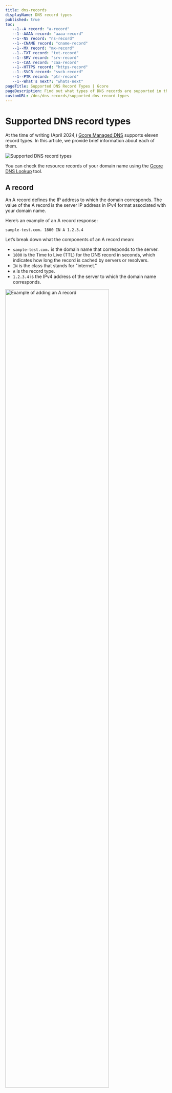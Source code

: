 ```yaml
---
title: dns-records
displayName: DNS record types
published: true
toc:
   --1--A record: "a-record"
   --1--AAAA record: "aaaa-record"
   --1--NS record: "ns-record"
   --1--CNAME record: "cname-record"
   --1--MX record: "mx-record"
   --1--TXT record: "txt-record"
   --1--SRV record: "srv-record"
   --1--CAA record: "caa-record"
   --1--HTTPS record: "https-record"
   --1--SVCB record: "svcb-record"
   --1--PTR record: "ptr-record"  
   --1--What's next?: "whats-next"
pageTitle: Supported DNS Record Types | Gcore
pageDescription: Find out what types of DNS records are supported in the Gcore interface.
customURL: /dns/dns-records/supported-dns-record-types 
---
```

# Supported DNS record types

At the time of writing (April 2024,) <a href="https://gcore.com/dns" target="_blank">Gcore Managed DNS</a> supports eleven record types. In this article, we provide brief information about each of them.

<img src="https://assets.gcore.pro/docs/dns/dns-records/supported-dns-record-types/dns-records-10.png" alt="Supported DNS record types">

You can check the resource records of your domain name using the <a href="https://gcore.com/dev-tools/dns-lookup" target="_blank">Gcore DNS Lookup</a> tool. 

## A record

An А record defines the IP address to which the domain corresponds. The value of the A record is the server IP address in IPv4 format associated with your domain name. 

Here’s an example of an A record response:

```
sample-test.com. 1800 IN A 1.2.3.4
```

Let’s break down what the components of an A record mean:

- `sample-test.com.` is the domain name that corresponds to the server.
- `1800` is the Time to Live (TTL) for the DNS record in seconds, which indicates how long the record is cached by servers or resolvers.
- `IN` is the class that stands for "internet."
- `A` is the record type.
- `1.2.3.4` is the IPv4 address of the server to which the domain name corresponds.

<img src="https://assets.gcore.pro/docs/dns/dns-records/supported-dns-record-types/dns-records-20.png" alt="Example of adding an A record" width="80%">

## AAAA record

An AAAA record defines the IP address to which the domain corresponds. The value of the AAAA record is the server IP address in IPv6 format that is associated with your domain name.

Here’s an example of an AAAA record response:

```
sample-test.com. 16015 IN AAAA 2606:2800:220:1:248:1893:25c8:1946
```

In this record, here is what each component means:

- `sample-test.com.` is the domain name that corresponds to the server.
- `16015` is the Time to Live (TTL) for the DNS record in seconds, which indicates how long the record is cached by servers or resolvers.
- `IN` is the class that stands for "internet."
- `AAAA` is the record type.
- `2606:2800:220:1:248:1893:25c8:1946` is the IPv6 address of the server to which the domain name corresponds.

<img src="https://assets.gcore.pro/docs/dns/dns-records/supported-dns-record-types/dns-records-30.png" alt="Example of adding an AAAA record" width="80%">

## NS record

An NS record defines the name of the authoritative name servers (primary and secondary are mandatory) to which you delegate your domain zone (where your zone is hosted). <a href="https://gcore.com/dns" target="_blank">Gcore Managed DNS</a> provides the following name servers for your domains: *ns1.gcorelabs.net* and *ns2.gcdn.services*.  

Example of NS records response:

```
sample-test.com. 1869 IN NS a.iana-servers.net
sample-test.com. 1869 IN NS b.iana-servers.net
```

In these examples:

- `sample-test.com.` is the domain name that delegates to the name servers.
- `1869` is the Time to Live (TTL) for the DNS record in seconds, which indicates how long the record is cached by servers or resolvers.
- `IN` is the class that stands for "internet."
- `NS` is the record type.
- `a.iana-servers.net` and `b.iana-servers.net` are the authoritative name servers that contain information about the domain zone, and all added DNS records.

<img src="https://assets.gcore.pro/docs/dns/dns-records/supported-dns-record-types/dns-records-40.png" alt="Example of adding an NS record" width="80%">

## CNAME record

A CNAME (canonical name) record redirects from the domain name it’s associated with to another domain name. They effectively create an alias, allowing one domain name to repeat the configuration of another. When the resolver receives CNAME as an answer, it makes another request, or potentially a chain of requests. Make sure your configuration does not result in a loop.

Here’s an example of a CNAME record response:

```
www.sample-test.com. 3600 IN CNAME sample-test.com.
```

For CNAME, here’s what each part of the record means:

- `www.sample-test.com.` is the domain name that inherits all records from another domain.
- `3600` is the Time to Live (TTL) for the DNS record in seconds, which indicates how long the record is cached by servers or resolvers.
- `IN` is the class that stands for "internet."
- `CNAME` is the record type.
- `sample-test.com.` is the target domain name whose records are inherited by the domain *www.example.com.*

<img src="https://assets.gcore.pro/docs/dns/dns-records/supported-dns-record-types/dns-records-50.png" alt="Example of adding an CNAME record" width="80%">

## MX record

An <a href="https://gcore.com/learning/dns-mx-record-explained/" target="_blank">MX record</a> defines the server that receives mail for the domain. 

Here’s an example of an MX record response:

```
sample-test.com. 3600 IN MX 10 mail.sample-test.com.
```

In the case of an MX record, here’s what each part means:

- `sample-test.com.` is the domain name for which the MX record is created.
- `3600` is the Time to Live (TTL) for the DNS record in seconds, which indicates how long the record is cached by servers or resolvers.
- `IN` is the class that stands for "internet."
- `MX` is the record type.
- `10` is the priority of the mail server. If several servers are assigned for the domain, the server with the lowest priority will be the first to be contacted for mail delivery.
- `mail.sample-test.com.` is the target host or the mail server which handles mail for `sample-test.com.`

<img src="https://assets.gcore.pro/docs/dns/dns-records/supported-dns-record-types/dns-records-60.png" alt="Example of adding an MX record" width="80%">

## TXT record

A TXT record provides additional textual information about the domain. For example, you can use a TXT record to specify Sender Policy Framework (SPF) rules determining which mail servers are authorized to send emails to your domain.

Here’s an example of a TXT record response:

```
sample-test.com. 15155 IN TXT "v=spf1 -all"
```

In this case:

- `sample-test.com.` is the domain for which the SPF rules are set
- `15155` is the Time to Live (TTL) for the DNS record in seconds, which indicates how long the record is cached by servers or resolvers.
- `IN` is the class that stands for "internet."
- `TXT` is the record type.
- `"v=spf1 -all"` is the actual SPF rule. v=spf1 indicates the SPF version being used, and -all means that no IP addresses are authorized to send an email for the domain. Any email that claims to be from this domain should be considered spoofed and can be safely rejected or marked as spam.

<img src="https://assets.gcore.pro/docs/dns/dns-records/supported-dns-record-types/dns-records-70.png" alt="Example of adding a TXT record" width="80%">

## SRV record

An SRV record identifies the server that provides specific services for the domain. For example, it can indicate the server providing internet telephony service (ITSP) for your domain.

Example of an SRV record response:

```
_sip._tcp.sample-test.com. 3600 IN SRV 10 50 5060 sipserver.sample-test.com.
```

For SRV records:

- `_sip._tcp.sample-test.com.` is the name of the service and protocol used, as well as the domain that provides the service.
- `3600` is the Time to Live (TTL) for the DNS record in seconds, which indicates how long the record is cached by servers or resolvers.
- `IN` is the class that stands for "internet."
- `SRV` is the record type.
- `10` is the priority, with a smaller number having a higher priority.
- `50` is the weight used at equal priority for load balancing.
- `5060` is the port on which the service is provided.
- `sipserver.sample-test.com.` is the target host or server providing the service.

<img src="https://assets.gcore.pro/docs/dns/dns-records/supported-dns-record-types/dns-records-80.png" alt="Example of adding a SRV record" width="80%">

## CAA record

A CAA record specifies the certificate authorities (CAs) that are permitted to issue SSL/TLS certificates for the domain.

Here’s an example of a CAA record response:

```
sample-test.com. IN CAA 0 issue "letsencrypt.org"
```

In this instance:

- `sample-test.com.` is the domain for which the CAA record is set.
- `IN` is the class that stands for "internet."
- `CAA` is the record type.
- `0` is the flag value which can indicate specific policy restrictions for the record.
- `issue` is a tag that means that certificates can be issued by the specified certificate authority.
- `"letsencrypt.org"` is a value that points to a specific Certificate Authority. In this case, Let's Encrypt is the issuing CA for "example.com", and only this CA can issue the certificates for the domain.

<img src="https://assets.gcore.pro/docs/dns/dns-records/supported-dns-record-types/dns-records-90.png" alt="Example of adding a CAA record" width="80%">

## HTTPS record

An HTTPS record provides information and connection parameters for accessing a web service via HTTPS.

Here’s an example of an HTTPS record response:

```
sample-test.com.     	1800	IN	HTTPS	1 . alpn=h3,h3-29,h2 ipv4hint=1.2.3.4,9.8.7.6 ipv6hint=2001:db8:3333:4444:5555:6666:7777:8888,2001:db8:3333:4444:CCCC:DDDD:EEEE:FFFF
```

In this instance:

- `sample-test.com.` is the domain for which the HTTPS record is defined.
- `1800` is the Time to Live (TTL) for the DNS record in seconds, which indicates how long the record is cached by servers or resolvers.
- `IN` is the class that stands for "internet."
- `HTTPS` is the record type.
- `1` is the priority, i.e., the number in the queue.
- `.` stands for the host if it is the same as the domain name.
- `alpn=h3,h3-29,h2` specifies the application protocol versions.
- `ipv4hint=1.2.3.4,9.8.7.6` specifies IPv4 addresses.
- `ipv6hint=2001:db8:3333:4444:5555:6666:7777:8888,2001:db8:3333:4444:CCCC:DDDD:EEEE:FFFF` specifies IPv6 addresses.

<img src="https://assets.gcore.pro/docs/dns/dns-records/supported-dns-record-types/dns-records-100.png" alt="Example of adding an HTTPS record" width="80%">

## SVCB record

An SVCB record specifies the transport protocols supported by the service and any associated optional parameters. This includes, for example, HTTP/2 and HTTP/3 over QUIC, but the specification is general and not limited to HTTP.

Here’s an example of an SVCB record response:

```
sample-test.com. 7200 IN SVCB 1 . alpn=h3
```

In an SVCB record:

- `sample-test.com.` is the domain for which the SVCB record is set.
- `7200` is the Time to Live (TTL) for the DNS record in seconds, which indicates how long the record is cached by servers or resolvers.
- `IN` is the class that stands for "internet."
- `SVCB` is the record type.
- `1` is the record priority. The lower the number, the higher the priority. The value 0 is reserved for alias mode, and 1 or higher is for service mode.
- `.` is the TargetName. It's the domain name of the server providing the service. In this case, the “.” means the service is offered from the same domain as the one making the request, i.e., example.com.
- `alpn=h3` is a key-value pair from the SvcParamList. Here, alpn stands for "Application-Layer Protocol Negotiation" and h3 indicates support for HTTP/3.

<img src="https://assets.gcore.pro/docs/dns/dns-records/supported-dns-record-types/dns-records-110.png" alt="Example of adding an SVCB record" width="80%">

## PTR record

A PTR record maps an IP address to a domain or hostname. PTR records are primarily used for reverse DNS lookups and are necessary for certain applications, like some mail servers, that require sender domain verification.

<alert-element type="info" title="Info">

You can add a PTR record only if your zone is under the top-level domain (TLD) in-addr.arpa (for IPv4) or ip6.arpa (for IPv6). After creating a zone under these TLDs, you can create a PTR record in the UI.

</alert-element>

Here’s an example of a PTR record response:

```
123.0.0.67.in-addr.arpa. 3600 IN PTR sample-test.com.
```

In this case:

- `123.0.0.67.in-addr.arpa.` is the reverse DNS format of the IP address. It's written in the reverse order of the actual IP address, followed by in-addr.arpa for IPv4 addresses.
- `3600`  is the Time to Live (TTL) for the DNS record in seconds, which indicates how long the record is cached by servers or resolvers.
- `IN` is the class that stands for "internet."
- `PTR` is the record type.
- `sample-test.com.` is the hostname or domain to which the IP address resolves.

## What's next?

Add the record you want according to the guide: <a href="https://gcore.com/docs/dns/dns-records/manage-dns-records-non-advanced-interface-mode" target="_blank">Manage DNS records</a>
